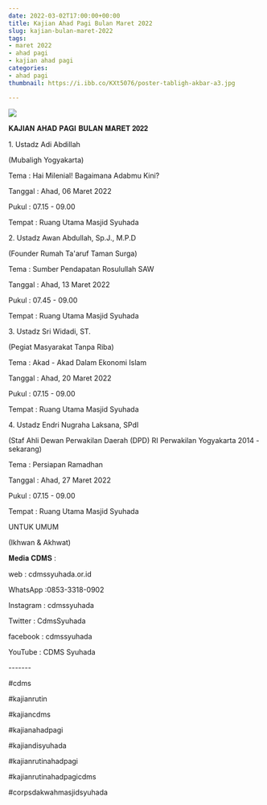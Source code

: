 ```yaml
---
date: 2022-03-02T17:00:00+00:00
title: Kajian Ahad Pagi Bulan Maret 2022
slug: kajian-bulan-maret-2022
tags:
- maret 2022
- ahad pagi
- kajian ahad pagi
categories:
- ahad pagi
thumbnail: https://i.ibb.co/KXt5076/poster-tabligh-akbar-a3.jpg

---
```

![](https://i.ibb.co/KXt5076/poster-tabligh-akbar-a3.jpg)

𝐊𝐀𝐉𝐈𝐀𝐍 𝐀𝐇𝐀𝐃 𝐏𝐀𝐆𝐈 𝐁𝐔𝐋𝐀𝐍 𝐌𝐀𝐑𝐄𝐓 𝟐𝟎𝟐𝟐

1\. Ustadz  Adi Abdillah

(Mubaligh Yogyakarta)

Tema : Hai Milenial! Bagaimana Adabmu Kini?

Tanggal : Ahad, 06 Maret 2022

Pukul : 07.15 - 09.00

Tempat : Ruang Utama Masjid Syuhada

2\. Ustadz Awan Abdullah, Sp.J., M.P.D

(Founder Rumah Ta'aruf Taman Surga)

Tema : Sumber Pendapatan Rosulullah SAW

Tanggal : Ahad, 13 Maret 2022

Pukul : 07.45 - 09.00

Tempat : Ruang Utama Masjid Syuhada

3\. Ustadz Sri Widadi, ST.

(Pegiat Masyarakat Tanpa Riba)

Tema : Akad - Akad Dalam Ekonomi Islam

Tanggal : Ahad, 20 Maret 2022

Pukul : 07.15 - 09.00

Tempat : Ruang Utama Masjid Syuhada

4\. Ustadz Endri Nugraha Laksana, SPdI

(Staf Ahli Dewan Perwakilan Daerah (DPD) RI Perwakilan Yogyakarta 2014 -sekarang)

Tema : Persiapan Ramadhan

Tanggal : Ahad, 27 Maret 2022

Pukul : 07.15 - 09.00

Tempat : Ruang Utama Masjid Syuhada

UNTUK UMUM

(Ikhwan & Akhwat)

𝐌𝐞𝐝𝐢𝐚 𝐂𝐃𝐌𝐒 :

web : cdmssyuhada.or.id

WhatsApp :0853-3318-0902

Instagram : cdmssyuhada

Twitter : CdmsSyuhada

facebook : cdmssyuhada

YouTube : CDMS Syuhada

\-------

\#cdms

\#kajianrutin

\#kajiancdms

\#kajianahadpagi 

\#kajiandisyuhada

\#kajianrutinahadpagi

\#kajianrutinahadpagicdms 

\#corpsdakwahmasjidsyuhada